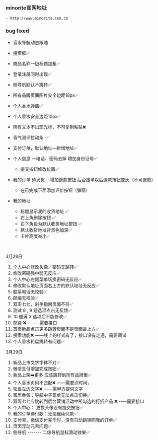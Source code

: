 ### minorite官网地址
	- http://www.minorite.com.cn

### bug fixed
- 香水导航动态跟随

- 搜索框✅

- 商品名称一级标题加粗✅

- 登录注册同时出现✅

- 侧导航默认不跳转✅

- 所有品牌页面图片安全边距18px✅

- 个人香水弹窗✅

- 个人香水安全边距10px✅

- 所有文本不出现光标，不可复制粘贴❌

- 香气测评拉动条 ✅

- 支付订单，默认地址—新增地址✅

- 个人信息 —电话、密码去掉  增加身份证号✅

  - 提交按钮修改位置✅

- 我的订单   待发货 --增加退款按钮 后台接单以后退款按钮变灰（不可退款）

  - 在已完成下面添加评价按钮（弹窗）

- 我的地址  

  - 标题显示我的收货地址   ✅
  - 右上角删除按钮   ✅
  - 右下角设为默认收货地址按钮   ✅
  - 默认收货地址背景色加深✅
  - 卡片高度减小✅

  ​

3月28日

1. 个人中心修改头像／密码无跳转✅
2. 修改密码强中弱无反应✅
3. 个人中心左侧菜单切换密码无反应✅
4. 修改默认地址页面右上方的默认地址无反应✅
5. 联系电话无校验✅
6. 邮编无校验✅
7. 双周七七，剁手指南页面不符✅
8. 测试 8 , 9 题选项点击无反馈✅
9. 10 题满 3 选项后不能修改✅
10. 邮费 ❌  ------需要接口
11. 首页新品点击更多跳转页面不是页面最上方✅
12. 搜索功能❌   ——线上的样式有了，接口没有走通，需要调试
13. 个人香水轮盘跳转有问题✅





3月29日

1. 新品上市文字字体不对✅
2. 微信支付增加完成按钮✅
3. 新品上架➡️更多    应该跳转到所有品牌里✅
4. 个人香水页码不匹配❌  ——需要点时间，
5. 轮盘左边文字❌  ——需甲方提供文字
6. 家居香氛：导航中子菜单无法点击切换✅
7. 双周七七应跳转到后台营销活动中所勾选的打折产品  ❌ ----需要接口
8. 个人中心： 更换头像没有提交按钮✅
9. 我的订单待付款：无法继续付款✅
10. 支付宝，微信支付完毕时，没有自动跳转回我的订单✅
11. 页面浮动元素问题✅
12. 侧导航 ------- 二级导航鼠标滑动效果✅